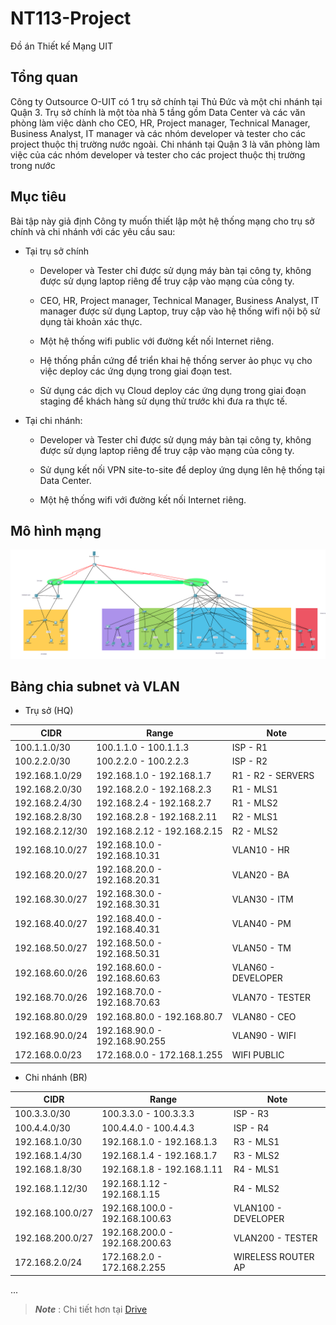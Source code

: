 # NT113-Project

Đồ án Thiết kế Mạng UIT

## Tổng quan

Công ty Outsource O-UIT có 1 trụ sở chính tại Thủ Đức và một chi nhánh tại Quận 3. Trụ sở chính là một tòa nhà 5 tầng gồm Data Center và các văn phòng làm việc dành cho CEO, HR, Project manager, Technical Manager, Business Analyst, IT manager và các nhóm developer và tester cho các project thuộc thị trường nước ngoài. Chi nhánh tại Quận 3 là văn phòng làm việc của các nhóm developer và tester cho các project thuộc thị trường trong nước

## Mục tiêu

Bài tập này giả định Công ty muốn thiết lập một hệ thống mạng cho trụ sở chính và chi nhánh với các yêu cầu sau: 

- Tại trụ sở chính 

    - Developer và Tester chỉ được sử dụng máy bàn tại công ty, không được sử dụng laptop riêng để truy cập vào mạng của công ty. 

    - CEO, HR, Project manager, Technical Manager, Business Analyst, IT manager được sử dụng Laptop, truy cập vào hệ thống wifi nội bộ sử dụng tài khoản xác thực. 

    - Một hệ thống wifi public với đường kết nối Internet riêng. 

    - Hệ thống phần cứng để triển khai hệ thống server ảo phục vụ cho việc deploy các ứng dụng trong giai đoạn test. 

    - Sử dụng các dịch vụ Cloud deploy các ứng dụng trong giai đoạn staging để khách hàng sử dụng thử trước khi đưa ra thực tế.

- Tại chi nhánh: 

    - Developer và Tester chỉ được sử dụng máy bàn tại công ty, không được sử dụng laptop riêng để truy cập vào mạng của công ty. 

    - Sử dụng kết nối VPN site-to-site để deploy ứng dụng lên hệ thống tại Data Center. 

    - Một hệ thống wifi với đường kết nối Internet riêng.

## Mô hình mạng

![](netdesign-final-3.png)

## Bảng chia subnet và VLAN

- Trụ sở (HQ)

| CIDR            | Range                         | Note               |
|-----------------|-------------------------------|--------------------|
| 100.1.1.0/30    | 100.1.1.0 - 100.1.1.3         | ISP - R1           |
| 100.2.2.0/30    | 100.2.2.0 - 100.2.2.3         | ISP - R2           |
| 192.168.1.0/29  | 192.168.1.0 - 192.168.1.7     | R1 - R2 - SERVERS  |
| 192.168.2.0/30  | 192.168.2.0 - 192.168.2.3     | R1 - MLS1          |
| 192.168.2.4/30  | 192.168.2.4 - 192.168.2.7     | R1 - MLS2          |
| 192.168.2.8/30  | 192.168.2.8 - 192.168.2.11    | R2 - MLS1          |
| 192.168.2.12/30 | 192.168.2.12 - 192.168.2.15   | R2 - MLS2          |
| 192.168.10.0/27 | 192.168.10.0 - 192.168.10.31  | VLAN10 - HR        |
| 192.168.20.0/27 | 192.168.20.0 - 192.168.20.31  | VLAN20 - BA        |
| 192.168.30.0/27 | 192.168.30.0 - 192.168.30.31  | VLAN30 - ITM       |
| 192.168.40.0/27 | 192.168.40.0 - 192.168.40.31  | VLAN40 - PM        |
| 192.168.50.0/27 | 192.168.50.0 - 192.168.50.31  | VLAN50 - TM        |
| 192.168.60.0/26 | 192.168.60.0 - 192.168.60.63  | VLAN60 - DEVELOPER |
| 192.168.70.0/26 | 192.168.70.0 - 192.168.70.63  | VLAN70 - TESTER    |
| 192.168.80.0/29 | 192.168.80.0 - 192.168.80.7   | VLAN80 - CEO       |
| 192.168.90.0/24 | 192.168.90.0 - 192.168.90.255 | VLAN90 - WIFI      |
| 172.168.0.0/23  | 172.168.0.0 - 172.168.1.255   | WIFI PUBLIC        |

- Chi nhánh (BR)

| CIDR             | Range                          | Note                |
|------------------|--------------------------------|---------------------|
| 100.3.3.0/30     | 100.3.3.0 - 100.3.3.3          | ISP - R3            |
| 100.4.4.0/30     | 100.4.4.0 - 100.4.4.3          | ISP - R4            |
| 192.168.1.0/30   | 192.168.1.0 - 192.168.1.3      | R3 - MLS1           |
| 192.168.1.4/30   | 192.168.1.4 - 192.168.1.7      | R3 - MLS2           |
| 192.168.1.8/30   | 192.168.1.8 - 192.168.1.11     | R4 - MLS1           |
| 192.168.1.12/30  | 192.168.1.12 - 192.168.1.15    | R4 - MLS2           |
| 192.168.100.0/27 | 192.168.100.0 - 192.168.100.63 | VLAN100 - DEVELOPER |
| 192.168.200.0/27 | 192.168.200.0 - 192.168.200.63 | VLAN200 - TESTER    |
| 172.168.2.0/24   | 172.168.2.0 - 172.168.2.255    | WIRELESS ROUTER AP  |

...

> **_Note_** : Chi tiết hơn tại [Drive](https://drive.google.com/drive/folders/1SbakLJsVqzZIdV6OYrDTCgL3D8dQYNtU)